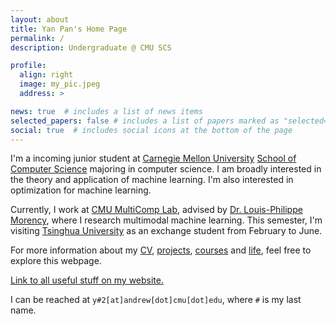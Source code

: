 ```yaml
---
layout: about
title: Yan Pan's Home Page
permalink: /
description: Undergraduate @ CMU SCS

profile:
  align: right
  image: my_pic.jpeg
  address: >

news: true  # includes a list of news items
selected_papers: false # includes a list of papers marked as "selected={true}"
social: true  # includes social icons at the bottom of the page
---
```


I'm a incoming junior student at [Carnegie Mellon University](https://www.cmu.edu) [School of Computer Science](https://cs.cmu.edu) majoring in computer science.
I am broadly interested in the theory and application of machine learning. I'm also interested in optimization for machine learning.

Currently, I work at [CMU MultiComp Lab](http://multicomp.cs.cmu.edu/), advised by [Dr. Louis-Philippe Morency](https://www.cs.cmu.edu/~morency/), where I research multimodal machine learning. This semester, I'm visiting [Tsinghua University](https://www.tsinghua.edu.cn/en/index.htm) as an exchange student from February to June.

For more information about my [CV](https://panyan7.github.io/cv/), [projects](https://panyan7.github.io/projects/), [courses](https://panyan7.github.io/blog/2021/courses/) and [life](https://panyan7.github.io/blog/2021/intro/), feel free to explore this webpage.

[Link to all useful stuff on my website.](https://panyan7.github.io/blog/2021/links)

I can be reached at `y#2[at]andrew[dot]cmu[dot]edu`, where `#` is my last name.

